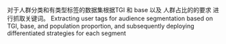 对于人群分类和有类型标签的数据集根据TGI 和 base 以及 人群占比的的要求 进行抓取关键词。
Extracting user tags for audience segmentation based on TGI, base, and population proportion, and subsequently deploying differentiated strategies for each segment
